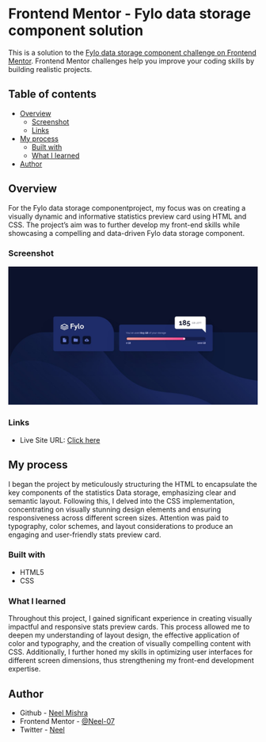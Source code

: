# Frontend Mentor - Fylo data storage component solution

This is a solution to the [Fylo data storage component challenge on Frontend Mentor](https://www.frontendmentor.io/challenges/fylo-data-storage-component-1dZPRbV5n). Frontend Mentor challenges help you improve your coding skills by building realistic projects. 

## Table of contents

- [Overview](#overview)
  - [Screenshot](#screenshot)
  - [Links](#links)
- [My process](#my-process)
  - [Built with](#built-with)
  - [What I learned](#what-i-learned)
- [Author](#author)


## Overview
For the Fylo data storage componentproject, my focus was on creating a visually dynamic and informative statistics preview card using HTML and CSS. The project’s aim was to further develop my front-end skills while showcasing a compelling and data-driven Fylo data storage component.
  
### Screenshot

![](./design/desktop-design.jpg)

### Links
- Live Site URL: [Click here](https://neel-07.github.io/Stats-Preview-Card-Component/)

## My process
  I began the project by meticulously structuring the HTML to encapsulate the key components of the statistics Data storage, emphasizing clear and semantic layout. Following this, I delved into the CSS implementation, concentrating on visually stunning design elements and ensuring responsiveness across different screen sizes. Attention was paid to typography, color schemes, and layout considerations to produce an engaging and user-friendly stats preview card.

### Built with

- HTML5
- CSS 


### What I learned
Throughout this project, I gained significant experience in creating visually impactful and responsive stats preview cards. This process allowed me to deepen my understanding of layout design, the effective application of color and typography, and the creation of visually compelling content with CSS. Additionally, I further honed my skills in optimizing user interfaces for different screen dimensions, thus strengthening my front-end development expertise.

## Author

- Github - [Neel Mishra](https://github.com/Neel-07)
- Frontend Mentor - [@Neel-07](https://www.frontendmentor.io/profile/Neel-07)
- Twitter - [Neel](https://twitter.com/NeelMis35789692)
